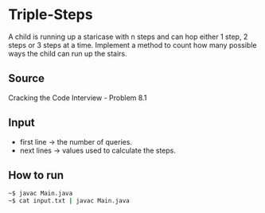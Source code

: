 # Triple-Steps #
A child is running up a staricase with n steps and can hop either 1 step, 2 steps or 3 steps at a time. Implement a method to count how many possible ways the child can run up the stairs.

## Source ##
Cracking the Code Interview - Problem 8.1

## Input ##
- first line -> the number of queries.
- next lines -> values used to calculate the steps.

## How to run ##
```bash
~$ javac Main.java
~$ cat input.txt | javac Main.java
```